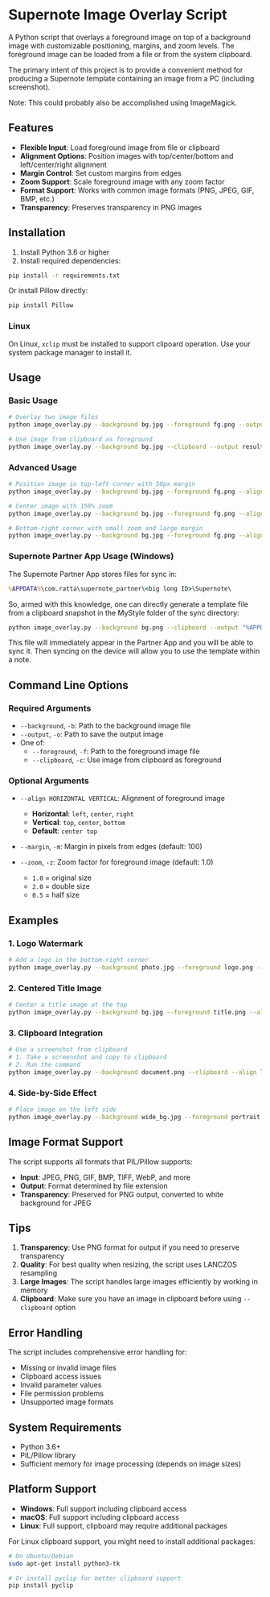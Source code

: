 # Supernote Image Overlay Script

A Python script that overlays a foreground image on top of a background image with customizable positioning, margins, and zoom levels. The foreground image can be loaded from a file or from the system clipboard.

The primary intent of this project is to provide a convenient method for
producing a Supernote template containing an image from a PC (including screenshot).

Note: This could probably also be accomplished using ImageMagick.

## Features

- **Flexible Input**: Load foreground image from file or clipboard
- **Alignment Options**: Position images with top/center/bottom and left/center/right alignment
- **Margin Control**: Set custom margins from edges
- **Zoom Support**: Scale foreground image with any zoom factor
- **Format Support**: Works with common image formats (PNG, JPEG, GIF, BMP, etc.)
- **Transparency**: Preserves transparency in PNG images

## Installation

1. Install Python 3.6 or higher
2. Install required dependencies:
```bash
pip install -r requirements.txt
```

Or install Pillow directly:
```bash
pip install Pillow
```

### Linux

On Linux, `xclip` must be installed to support clipoard operation.  Use your
system package manager to install it.

## Usage

### Basic Usage

```bash
# Overlay two image files
python image_overlay.py --background bg.jpg --foreground fg.png --output result.jpg

# Use image from clipboard as foreground
python image_overlay.py --background bg.jpg --clipboard --output result.png
```

### Advanced Usage

```bash
# Position image in top-left corner with 50px margin
python image_overlay.py --background bg.jpg --foreground fg.png --align left top --margin 50 --output result.jpg

# Center image with 150% zoom
python image_overlay.py --background bg.jpg --foreground fg.png --align center center --zoom 1.5 --output result.jpg

# Bottom-right corner with small zoom and large margin
python image_overlay.py --background bg.jpg --foreground fg.png --align right bottom --margin 200 --zoom 0.8 --output result.jpg
```

### Supernote Partner App Usage (Windows)

The Supernote Partner App stores files for sync in:
```bat
%APPDATA%\com.ratta\supernote_partner\<big long ID>\Supernote\
```

So, armed with this knowledge, one can directly generate a template file from 
a clipboard snapshot in the MyStyle folder of the sync directory:
```bash
python image_overlay.py --background bg.png --clipboard --output "%APPDATA%\com.ratta\supernote_partner\<big long ID>\Supernote\MyStyle\insert.png"
```

This file will immediately appear in the Partner App and you will be able to sync
it. Then syncing on the device will allow you to use the template within a note.

## Command Line Options

### Required Arguments

- `--background`, `-b`: Path to the background image file
- `--output`, `-o`: Path to save the output image
- One of:
  - `--foreground`, `-f`: Path to the foreground image file
  - `--clipboard`, `-c`: Use image from clipboard as foreground

### Optional Arguments

- `--align HORIZONTAL VERTICAL`: Alignment of foreground image
  - **Horizontal**: `left`, `center`, `right`
  - **Vertical**: `top`, `center`, `bottom`
  - **Default**: `center top`

- `--margin`, `-m`: Margin in pixels from edges (default: 100)

- `--zoom`, `-z`: Zoom factor for foreground image (default: 1.0)
  - `1.0` = original size
  - `2.0` = double size
  - `0.5` = half size

## Examples

### 1. Logo Watermark
```bash
# Add a logo in the bottom-right corner
python image_overlay.py --background photo.jpg --foreground logo.png --align right bottom --margin 30 --zoom 0.3 --output watermarked.jpg
```

### 2. Centered Title Image
```bash
# Center a title image at the top
python image_overlay.py --background bg.jpg --foreground title.png --align center top --margin 50 --output titled.jpg
```

### 3. Clipboard Integration
```bash
# Use a screenshot from clipboard
# 1. Take a screenshot and copy to clipboard
# 2. Run the command
python image_overlay.py --background document.png --clipboard --align left center --margin 100 --output annotated.png
```

### 4. Side-by-Side Effect
```bash
# Place image on the left side
python image_overlay.py --background wide_bg.jpg --foreground portrait.jpg --align left center --margin 50 --zoom 0.8 --output composite.jpg
```

## Image Format Support

The script supports all formats that PIL/Pillow supports:

- **Input**: JPEG, PNG, GIF, BMP, TIFF, WebP, and more
- **Output**: Format determined by file extension
- **Transparency**: Preserved for PNG output, converted to white background for JPEG

## Tips

1. **Transparency**: Use PNG format for output if you need to preserve transparency
2. **Quality**: For best quality when resizing, the script uses LANCZOS resampling
3. **Large Images**: The script handles large images efficiently by working in memory
4. **Clipboard**: Make sure you have an image in clipboard before using `--clipboard` option

## Error Handling

The script includes comprehensive error handling for:
- Missing or invalid image files
- Clipboard access issues
- Invalid parameter values
- File permission problems
- Unsupported image formats

## System Requirements

- Python 3.6+
- PIL/Pillow library
- Sufficient memory for image processing (depends on image sizes)

## Platform Support

- **Windows**: Full support including clipboard access
- **macOS**: Full support including clipboard access  
- **Linux**: Full support, clipboard may require additional packages

For Linux clipboard support, you might need to install additional packages:
```bash
# On Ubuntu/Debian
sudo apt-get install python3-tk

# Or install pyclip for better clipboard support
pip install pyclip
```
